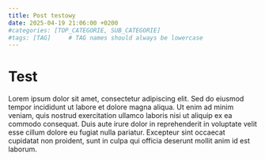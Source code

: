```yaml
---
title: Post testowy
date: 2025-04-19 21:06:00 +0200
#categories: [TOP_CATEGORIE, SUB_CATEGORIE]
#tags: [TAG]     # TAG names should always be lowercase
---
```



# Test

Lorem ipsum dolor sit amet, consectetur adipiscing elit. Sed do eiusmod tempor incididunt ut labore et dolore magna aliqua. Ut enim ad minim veniam, quis nostrud exercitation ullamco laboris nisi ut aliquip ex ea commodo consequat. Duis aute irure dolor in reprehenderit in voluptate velit esse cillum dolore eu fugiat nulla pariatur. Excepteur sint occaecat cupidatat non proident, sunt in culpa qui officia deserunt mollit anim id est laborum.
